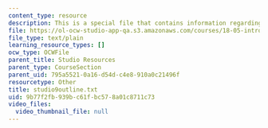 ```yaml
---
content_type: resource
description: This is a special file that contains information regarding studio 9.
file: https://ol-ocw-studio-app-qa.s3.amazonaws.com/courses/18-05-introduction-to-probability-and-statistics-spring-2014/9b77f2fb939bc61fbc578a01c8711c73_studio9outline.txt
file_type: text/plain
learning_resource_types: []
ocw_type: OCWFile
parent_title: Studio Resources
parent_type: CourseSection
parent_uid: 795a5521-0a16-d54d-c4e8-910a0c21496f
resourcetype: Other
title: studio9outline.txt
uid: 9b77f2fb-939b-c61f-bc57-8a01c8711c73
video_files:
  video_thumbnail_file: null
---
```

